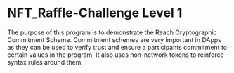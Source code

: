 # NFT_Raffle-Challenge Level 1
The purpose of this program is to demonstrate the Reach Cryptographic Commitment Scheme. Commitment schemes are very important in DApps as they can be used to verify trust and ensure a participants commitment to certain values in the program. It also uses non-network tokens to reinforce syntax rules around them.
